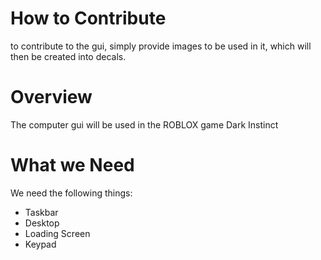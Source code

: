 # How to Contribute
to contribute to the gui, simply provide images to  be used in it, which will then be created into decals.


# Overview
The computer gui will be used in the ROBLOX game Dark Instinct


# What we Need

We need the following things:
- Taskbar
- Desktop
- Loading Screen
- Keypad
